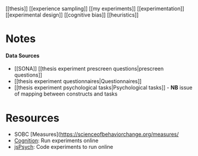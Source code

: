 [[thesis]]
[[experience sampling]]
[[my experiments]]
[[experimentation]]
[[experimental design]]
[[cognitive bias]]
[[heuristics]]

# Notes
#### Data Sources
- [[SONA]] [[thesis experiment prescreen questions|prescreen questions]]
- [[thesis experiment questionnaires|Questionnaires]]
- [[thesis experiment psychological tasks|Psychological tasks]]
		- **NB** issue of mapping between constructs and tasks

# Resources
- SOBC [Measures](https://scienceofbehaviorchange.org/measures/
- [Cognition](https://www.cognition.run/): Run experiments online
- [jsPsych](https://www.jspsych.org/): Code experiments to run online